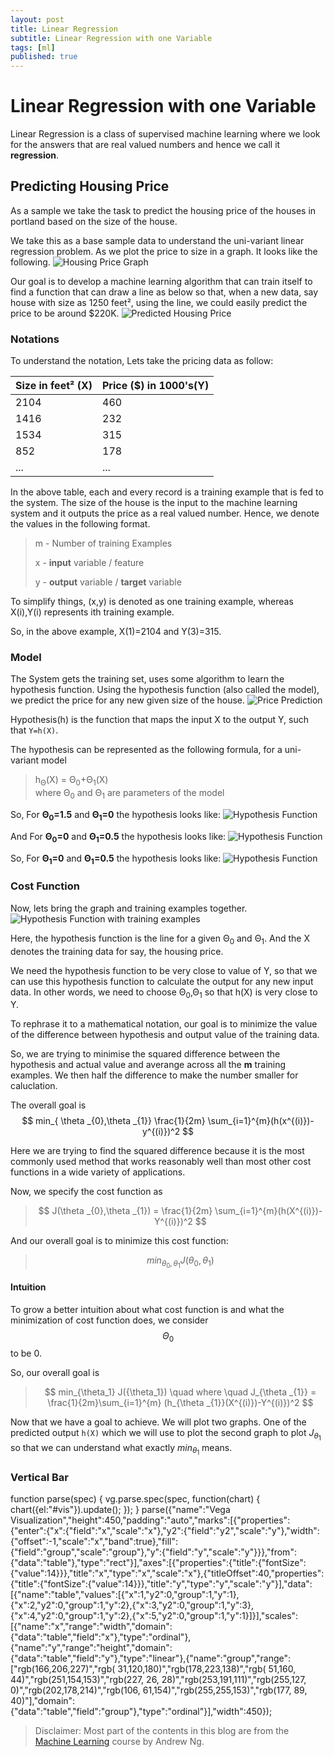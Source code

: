 ```yaml
---
layout: post
title: Linear Regression
subtitle: Linear Regression with one Variable
tags: [ml]
published: true
---
```


# Linear Regression with one Variable

Linear Regression is a class of supervised machine learning where we look for the answers that are real valued numbers and hence we call it **regression**.

## Predicting Housing Price

As a sample we take the task to predict the housing price of the houses in portland based on the size of the house.

We take this as a base sample data to understand the uni-variant linear regression problem. As we plot the price to size in a graph. It looks like the following.
![Housing Price Graph](../img/posts/.2018-10-03-linear-regression_images/2e881f1d.png)

Our goal is to develop a machine learning algorithm that can train itself to find a function that can draw a line as below so that, when a new data, say house with size as 1250 feet², using the line, we could easily predict the price to be around $220K.
![Predicted Housing Price](../img/posts/.2018-10-03-linear-regression_images/d3fc0ee1.png)

### Notations

To understand the notation, Lets take the pricing data as follow:


| Size in feet² (X)| Price ($) in 1000's(Y)|
| :------ |:--- |
|2104|460|
|1416|232|
|1534|315|
|852|178|
|...|...|

In the above table, each and every record is a training example that is fed to the system. The size of the house is the input to the machine learning system and it outputs the price as a real valued number. Hence, we denote the values in the following format.

> m - Number of training Examples 
>
> x - **input** variable / feature 
>
> y - **output** variable / **target** variable

To simplify things, (x,y) is denoted as one training example, whereas X(i),Y(i) represents ith training example.

So, in the above example, X(1)=2104 and Y(3)=315.

### Model

The System gets the training set, uses some algorithm to learn the hypothesis function. Using the hypothesis function (also called the model), we predict the price for any new given size of the house.
![Price Prediction](../img/posts/.2018-10-03-linear-regression_images\7b1d86bb.png)

Hypothesis(h) is the function that maps the input X to the output Y, such that `Y=h(X)`. 

The hypothesis can be represented as the following formula, for a uni-variant model
> h<sub>Θ</sub>(X) = Θ<sub>0</sub>+Θ<sub>1</sub>(X)
<br>where Θ<sub>0</sub> and Θ<sub>1</sub> are parameters of the model

So, For **Θ<sub>0</sub>=1.5** and **Θ<sub>1</sub>=0** the hypothesis looks like:
![Hypothesis Function](../img/posts/.2018-10-03-linear-regression_images\084a51aa.png)

And For **Θ<sub>0</sub>=0** and **Θ<sub>1</sub>=0.5** the hypothesis looks like:
![Hypothesis Function](../img/posts/.2018-10-03-linear-regression_images\717415b9.png)

So, For **Θ<sub>1</sub>=0** and **Θ<sub>1</sub>=0.5** the hypothesis looks like:
![Hypothesis Function](../img/posts/.2018-10-03-linear-regression_images\636e7675.png)


### Cost Function

Now, lets bring the graph and training examples together.
![Hypothesis Function with training examples](../img/posts/.2018-10-03-linear-regression_images\56c08adc.png)

Here, the hypothesis function is the line for a given  Θ<sub>0</sub> and  Θ<sub>1</sub>. And the X denotes the training data for say, the housing price.

We need the hypothesis function to be very close to value of Y, so that we can use this hypothesis function to calculate the output for any new input data. In other words, we need to choose Θ<sub>0</sub>,Θ<sub>1</sub> so that h(X) is very close to Y. 

To rephrase it to a mathematical notation, our goal is to minimize the value of the difference between hypothesis and output value of the training data.

So, we are trying to minimise the squared difference between the hypothesis and actual value and averange across all the **m** training examples. We then half the difference to make the number smaller for caluclation.

The overall goal is
$$
min_{ \theta _{0},\theta _{1}}  \frac{1}{2m}  \sum_{i=1}^{m}(h(x^{(i)})-y^{(i)})^2
$$

Here we are trying to find the squared difference because it is the most commonly used method that works reasonably well than most other cost functions in a wide variety of applications.

Now, we specify the cost function as 
>$$
>J(\theta _{0},\theta _{1}) = \frac{1}{2m} \sum_{i=1}^{m}(h(X^{(i)})-Y^{(i)})^2
>$$
>

 And our overall goal is to minimize this cost function:
>$$
>min_{\theta _{0},\theta _{1}}  J(\theta_0,\theta _{1})
>$$
>

#### Intuition

To grow a better intuition about what cost function is and what the minimization of cost function does, we consider $$Θ_0$$to be 0.

So, our overall goal is 

> $$
> min_{\theta_1} J({\theta_1}) \quad where \quad J_{\theta _{1}} = \frac{1}{2m}\sum_{i=1}^{m} (h_{\theta _{1}}(X^{(i)})-Y^{(i)})^2
> $$
>

Now that we have a goal to achieve. We will plot two graphs. One of the predicted output `h(X)` which we will use to plot the second graph to plot $J_{\theta_{1}}$ so that we can understand what exactly $min_{\theta_{1}}$ means.

### Vertical Bar
 <div id="vis"></div>

function parse(spec) {
  vg.parse.spec(spec, function(chart) { chart({el:"#vis"}).update(); });
}
parse({"name":"Vega Visualization","height":450,"padding":"auto","marks":[{"properties":{"enter":{"x":{"field":"x","scale":"x"},"y2":{"field":"y2","scale":"y"},"width":{"offset":-1,"scale":"x","band":true},"fill":{"field":"group","scale":"group"},"y":{"field":"y","scale":"y"}}},"from":{"data":"table"},"type":"rect"}],"axes":[{"properties":{"title":{"fontSize":{"value":14}}},"title":"x","type":"x","scale":"x"},{"titleOffset":40,"properties":{"title":{"fontSize":{"value":14}}},"title":"y","type":"y","scale":"y"}],"data":[{"name":"table","values":[{"x":1,"y2":0,"group":1,"y":1},{"x":2,"y2":0,"group":1,"y":2},{"x":3,"y2":0,"group":1,"y":3},{"x":4,"y2":0,"group":1,"y":2},{"x":5,"y2":0,"group":1,"y":1}]}],"scales":[{"name":"x","range":"width","domain":{"data":"table","field":"x"},"type":"ordinal"},{"name":"y","range":"height","domain":{"data":"table","field":"y"},"type":"linear"},{"name":"group","range":["rgb(166,206,227)","rgb( 31,120,180)","rgb(178,223,138)","rgb( 51,160, 44)","rgb(251,154,153)","rgb(227, 26, 28)","rgb(253,191,111)","rgb(255,127,  0)","rgb(202,178,214)","rgb(106, 61,154)","rgb(255,255,153)","rgb(177, 89, 40)"],"domain":{"data":"table","field":"group"},"type":"ordinal"}],"width":450});
</script>

> Disclaimer: Most part of the contents in this blog are from the [Machine Learning](https://www.coursera.org/learn/machine-learning) course by Andrew Ng.
